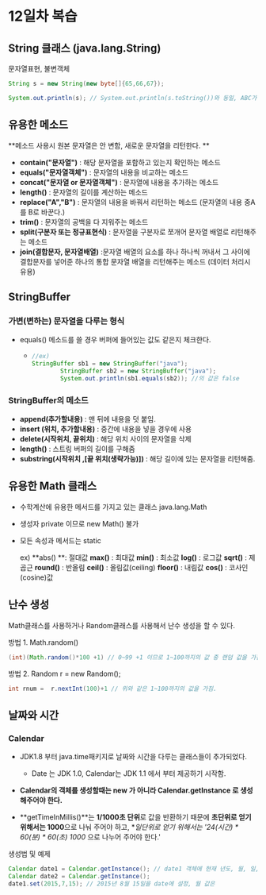 # 12일차 복습

## String 클래스 (java.lang.String) 

문자열표현, 불변객체

```java
String s = new String(new byte[]{65,66,67});

System.out.println(s); // System.out.println(s.toString())와 동일, ABC가 출력됨
```

## 유용한 메소드

**메소드 사용시 원본 문자열은 안 변함, 새로운 문자열을 리턴한다. **

- **contain("문자열")** : 해당 문자열을 포함하고 있는지 확인하는 메소드
- **equals("문자열객체")** : 문자열의 내용을 비교하는 메소드
- **concat("문자열 or 문자열객체")** : 문자열에 내용을 추가하는 메소드
- **length()** : 문자열의 길이를 계산하는 메소드
- **replace("A","B")**  : 문자열의 내용을 바꿔서 리턴하는 메소드 (문자열의 내용 중A를 B로 바꾼다.) 
- **trim()** : 문자열의 공백을 다 지워주는 메소드
- **split(구분자 또는 정규표현식)** : 문자열을 구분자로 쪼개어 문자열 배열로 리턴해주는 메소드
- **join(결합문자, 문자열배열)** :문자열 배열의 요소를 하나 하나씩 꺼내서 그 사이에 결합문자를 넣어준 하나의 통합 문자열 배열을 리턴해주는 메소드  (데이터 처리시 유용)



## StringBuffer

### 가변(변하는) 문자열을 다루는 형식

- equals() 메소드를 쓸 경우 버퍼에 들어있는 값도 같은지 체크한다.

  - ``` java
    //ex)
    StringBuffer sb1 = new StringBuffer("java");
    		StringBuffer sb2 = new StringBuffer("java");
    		System.out.println(sb1.equals(sb2)); //의 값은 false
    ```

### StringBuffer의 메소드

- **append(추가할내용)** : 맨 뒤에 내용을 덧 붙임.
- **insert (위치, 추가할내용)** : 중간에 내용을 넣을 경우에 사용
- **delete(시작위치, 끝위치)** : 해당 위치 사이의 문자열을 삭제
- **length()** : 스트링 버퍼의 길이를 구해줌
- **substring(시작위치 ,[끝 위치(생략가능)])** : 해당 길이에 있는 문자열을 리턴해줌.

## 유용한 Math 클래스

- 수학계산에 유용한 메서드를 가지고 있는 클래스 java.lang.Math

- 생성자 private 이므로 new Math() 불가 

- 모든 속성과 메서드는 static

  ex) **abs() **: 절대값
        **max()** : 최대값
        **min()** : 최소값
        **log()** : 로그값 
        **sqrt()** : 제곱근
        **round()** : 반올림
        **ceil()** : 올림값(ceiling)
        **floor()** : 내림값
        **cos()** : 코사인(cosine)값

## 난수 생성

Math클래스를 사용하거나 Random클래스를 사용해서 난수 생성을 할 수 있다.

방법 1. Math.random()

```java
(int)(Math.random()*100 +1) // 0~99 +1 이므로 1~100까지의 값 중 랜덤 값을 가짐, int로 								  캐스팅 해주므로 소숫점 이하의 수는 짤려나간다.
```

방법 2. Random r = new Random();

``` java
int rnum =  r.nextInt(100)+1 // 위와 같은 1~100까지의 값을 가짐. 
```



## 날짜와 시간

### Calendar

- JDK1.8 부터 java.time패키지로 날짜와 시간을 다루는 클래스들이 추가되었다.
  - Date 는 JDK 1.0, Calendar는 JDK 1.1 에서 부터 제공하기 시작함.

- **Calendar의 객체를 생성할때는 new 가 아니라 Calendar.getInstance 로 생성해주어야 한다.**

- **getTimeInMillis()**는 **1/1000초 단위**로 값을 반환하기 때문에 **초단위로 얻기 위해서는 1000**으로 나눠 주어야 하고, **일단위로 얻기 위해서는 '24(시간) * 60(분) * 60(초) *1000** 으로 나누어 주어야 한다.'

생성법 및 예제

```java
Calendar date1 = Calendar.getInstance(); // date1 객체에 현재 년도, 월, 일, 요일을 추가함
Calendar date2 = Calendar.getInstance(); 
date1.set(2015,7,15); // 2015년 8월 15일을 date에 설정, 월 값은 
```

